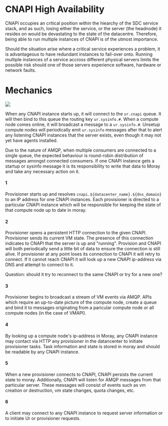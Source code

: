 <!--
    This Source Code Form is subject to the terms of the Mozilla Public
    License, v. 2.0. If a copy of the MPL was not distributed with this
    file, You can obtain one at http://mozilla.org/MPL/2.0/.
-->

<!--
    Copyright (c) 2014, Joyent, Inc.
-->

# CNAPI High Availability

CNAPI occupies an critical position within the hiearchy of the SDC service
stack, and as such, losing either the service, or the server (the headnode) it
resides on would be devastating to the state of the datacentre. Therefore, being
able to run multiple instances of CNAPI is of the utmost importance.

Should the situation arise where a critical service experiences a problem, it
is advantageous to have redundant instances to fail-over onto. Running multiple
instances of a service accross different physical servers limits the possible
risk should one of those servers experience software, hardware or network
faults.


# Mechanics

<img src="cnapi-ha.png" />


When any CNAPI instance starts up, it will connect to the `ur.cnapi` queue. It
will then bind to this queue the routing key `ur.sysinfo.#`. When a compute node
comes online, it will broadcast a message to a `ur.sysinfo.#`.  Unsetup compute
nodes will periodically emit `ur.sysinfo` messages after that to alert any
listening CNAPI instances that the server exists, even though it may not yet
have agents installed.

Due to the nature of AMQP, when multiple consumers are connected to a single
queue, the expected behaviour is round-robin distribution of messages amongst
connected consumers. If one CNAPI instance gets a startup or sysinfo message it
is its responsibility to write that data to Moray and take any necessary action
on it.


#### 1

Provisioner starts up and resolves `cnapi.${datacenter_name}.${dns_domain}` to
an IP address for one CNAPI instances. Each provisioner is directed to a
particular CNAPI instance which will be responsible for keeping the state of
that compute node up to date in moray.


#### 2

Provisioner opens a persistent HTTP connection to the given CNAPI. Provisioner
sends its current VM state. The presence of this connection indicates to CNAPI
that the server is up and "running". Provision and CNAPI will both periodically
send a little bit of data to ensure the connection is still alive. If
provisioner at any point loses its connection to CNAPI it will retry to
connect. If it cannot reach CNAPI it will look up a new CNAPI ip-address via
DNS and attempt to connect to it.

Question: should it try to reconnect to the same CNAPI or try for a new one?


#### 3

Provisioner begins to broadcast a stream of VM events via AMQP. APIs which
require an up-to-date picture of the compute node, create a queue and bind it
to messages originating from a paricular compute node or all compute nodes (in
the case of VMAPI).


#### 4

By looking up a compute node's ip-address in Moray, any CNAPI instance may
contact via HTTP any provisioner in the datancenter to initiate provisioner
tasks. Task information and state is stored in moray and should be readable by
any CNAPI instance.


#### 5

When a new provisioner connects to CNAPI, CNAPI persists the current state to
moray. Additionally, CNAPI will listen for AMQP messages from that particular
server. These messages will consist of events such as vm creation or
destruction, vm state changes, quota changes, etc.


#### 6

A client may connect to any CNAPI instance to request server information or to
initiate Ur or provisioner requests.
